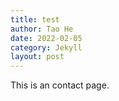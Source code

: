 ```yaml
---
title: test
author: Tao He
date: 2022-02-05
category: Jekyll
layout: post
---
```


This is an contact page.
